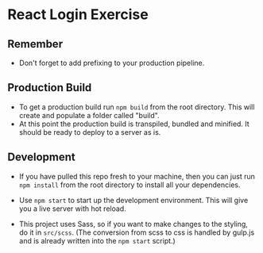 # React Login Exercise

## Remember

* Don't forget to add prefixing to your production pipeline. 


## Production Build

* To get a production build run `npm build` from the root directory. This will create and populate a folder called "build". 
* At this point the production build is transpiled, bundled and minified. It should be ready to deploy to a server as is. 


## Development

* If you have pulled this repo fresh to your machine, then you can just run `npm install` from the root directory to install all your dependencies. 

* Use `npm start` to start up the development environment. This will give you a live server with hot reload.

* This project uses Sass, so if you want to make changes to the styling, do it in `src/scss`. (The conversion from scss to css is handled by gulp.js and is already written into the `npm start` script.)